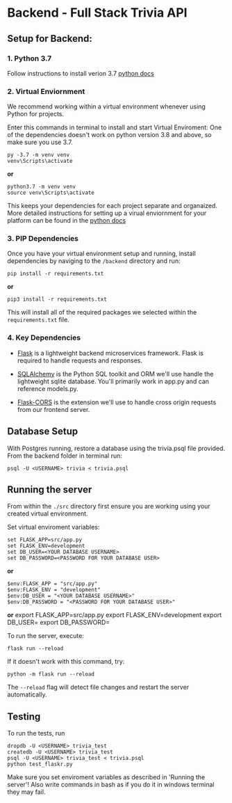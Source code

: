 # Backend - Full Stack Trivia API 

## Setup for Backend:

### 1. Python 3.7
Follow instructions to install verion 3.7 [python docs](https://docs.python.org/3.7/using/unix.html#getting-and-installing-the-latest-version-of-python)


### 2. **Virtual Enviornment** 
We recommend working within a virtual environment whenever using Python for projects. 

Enter this commands in terminal to install and start Virtual Enviroment:
One of the dependencies doesn't work on python version 3.8 and above, so make sure you use 3.7.
```
py -3.7 -m venv venv
venv\Scripts\activate 
```
**or**
```
python3.7 -m venv venv
source venv\Scripts\activate 
```

This keeps your dependencies for each project separate and organaized. More detailed instructions for setting up a virual enviornment for your platform can be found in the [python docs](https://packaging.python.org/guides/installing-using-pip-and-virtual-environments/)


### 3. **PIP Dependencies**
Once you have your virtual environment setup and running, install dependencies by naviging to the `/backend` directory and run:
```
pip install -r requirements.txt
```
**or**
```
pip3 install -r requirements.txt
```
This will install all of the required packages we selected within the `requirements.txt` file.


### 4. **Key Dependencies**
 - [Flask](http://flask.pocoo.org/)  is a lightweight backend microservices framework. Flask is required to handle requests and responses.

 - [SQLAlchemy](https://www.sqlalchemy.org/) is the Python SQL toolkit and ORM we'll use handle the lightweight sqlite database. You'll primarily work in app.py and can reference models.py. 

 - [Flask-CORS](https://flask-cors.readthedocs.io/en/latest/#) is the extension we'll use to handle cross origin requests from our frontend server. 

## Database Setup
With Postgres running, restore a database using the trivia.psql file provided. From the backend folder in terminal run:
```
psql -U <USERNAME> trivia < trivia.psql
```

## Running the server

From within the `./src` directory first ensure you are working using your created virtual environment.

Set virtual enviroment variables:
```
set FLASK_APP=src/app.py
set FLASK_ENV=development
set DB_USER=<YOUR DATABASE USERNAME>
set DB_PASSWORD=<PASSWORD FOR YOUR DATABASE USER>
```
**or**
```
$env:FLASK_APP = "src/app.py"
$env:FLASK_ENV = "development"
$env:DB_USER = "<YOUR DATABASE USERNAME>"
$env:DB_PASSWORD = "<PASSWORD FOR YOUR DATABASE USER>"
```
**or**
export FLASK_APP=src/app.py
export FLASK_ENV=development
export DB_USER=<YOUR DATABASE USERNAME>
export DB_PASSWORD=<PASSWORD FOR YOUR DATABASE USER>

To run the server, execute:
```
flask run --reload
```
If it doesn't work with this command, try:
```
python -m flask run --reload
```

The `--reload` flag will detect file changes and restart the server automatically.

## Testing
To run the tests, run
```
dropdb -U <USERNAME> trivia_test
createdb -U <USERNAME> trivia_test
psql -U <USERNAME> trivia_test < trivia.psql
python test_flaskr.py
```
Make sure you set enviroment variables as described in 'Running the server'! 
Also write commands in bash as if you do it in windows terminal they may fail.